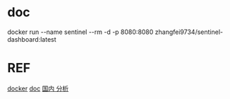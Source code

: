 # doc
docker run --name sentinel --rm -d -p 8080:8080 zhangfei9734/sentinel-dashboard:latest
# REF
[docker](https://github.com/zhangfei9734/sentinel-dashboard-docker)
[doc](https://github.com/alibaba/Sentinel)
[国内 分析](https://juejin.cn/post/6844903749706579975)
